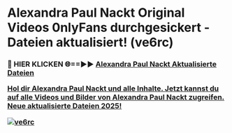 # Alexandra Paul Nackt Original Videos 0nlyFans durchgesickert - Dateien aktualisiert! (ve6rc)

<h3>🔴 HIER KLICKEN 🌐==►► <a href="https://tinyurl.com/h6vf6nb8" rel="nofollow">Alexandra Paul Nackt Aktualisierte Dateien

Hol dir Alexandra Paul Nackt und alle Inhalte. Jetzt kannst du auf alle Videos und Bilder von Alexandra Paul Nackt zugreifen. Neue aktualisierte Dateien 2025!

[![ve6rc](https://i.imgur.com/sD4kR3V.gif)](https://tinyurl.com/h6vf6nb8)
